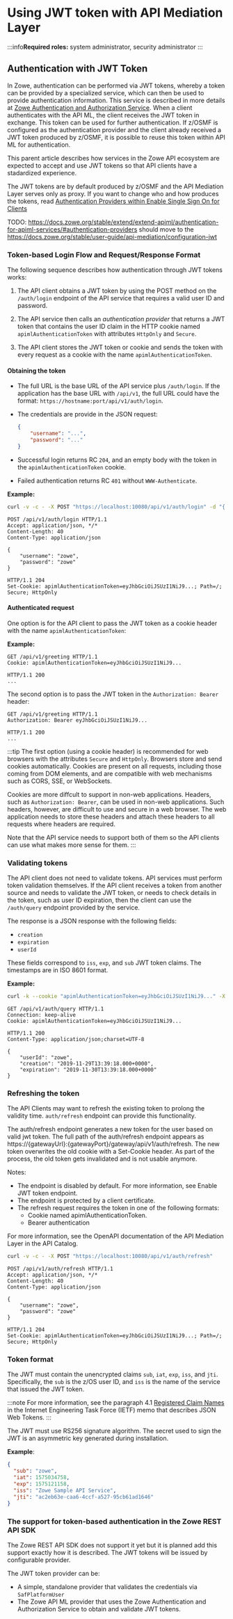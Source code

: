 # Using JWT token with API Mediation Layer

:::info**Required roles:** system administrator, security administrator
:::

## Authentication with JWT Token

In Zowe, authentication can be performed via JWT tokens, whereby a token can be provided by a specialized service, which can then be used to provide authentication information. This service is described in more details at [Zowe Authentication and Authorization Service](https://github.com/zowe/api-layer/wiki/Zowe-Authentication-and-Authorization-Service). When a client authenticates with the API ML, the client receives the JWT token in exchange. This token can be used for further authentication. If z/OSMF is configured as the authentication provider and the client already received a JWT token produced by z/OSMF, it is possible to reuse this token within API ML for authentication.

This parent article describes how services in the Zowe API ecosystem are expected to accept and use JWT tokens so that API clients have a stadardized experience. 

The JWT tokens are by default produced by z/OSMF and the API Mediation Layer serves only as proxy. If you want to change who and how produces the tokens, read [Authentication Providers within Enable Single Sign On for Clients](../user-guide/api-mediation/configuration-jwt/#saf-as-an-authentication-provider)

TODO: https://docs.zowe.org/stable/extend/extend-apiml/authentication-for-apiml-services/#authentication-providers should move to the https://docs.zowe.org/stable/user-guide/api-mediation/configuration-jwt 

### Token-based Login Flow and Request/Response Format

The following sequence describes how authentication through JWT tokens works:

1. The API client obtains a JWT token by using the POST method on the `/auth/login` endpoint of the API service that requires a valid user ID and password.

2. The API service then calls an *authentication provider* that returns a JWT token that contains the user ID claim in the HTTP cookie named `apimlAuthenticationToken` with attributes `HttpOnly` and `Secure`.

3. The API client stores the JWT token or cookie and sends the token with every request as a cookie with the name `apimlAuthenticationToken`.

#### Obtaining the token

<!-- We should outline how to obtain a token in a sequence of numbered steps. -->

- The full URL is the base URL of the API service plus `/auth/login`. If the application has the base URL with `/api/v1`, the full URL could have the format: `https://hostname:port/api/v1/auth/login`.

- The credentials are provide in the JSON request:

    ```json
    {
        "username": "...",
        "password": "..."
    }
    ```

- Successful login returns RC `204`, and an empty body with the token in the `apimlAuthenticationToken` cookie.

- Failed authentication returns RC `401` without `WWW-Authenticate`.

**Example:**

```bash
curl -v -c - -X POST "https://localhost:10080/api/v1/auth/login" -d "{ \"username\": \"zowe\", \"password\": \"zowe\"}"
```

```http
POST /api/v1/auth/login HTTP/1.1
Accept: application/json, */*
Content-Length: 40
Content-Type: application/json

{
    "username": "zowe",
    "password": "zowe"
}

HTTP/1.1 204
Set-Cookie: apimlAuthenticationToken=eyJhbGciOiJSUzI1NiJ9...; Path=/; Secure; HttpOnly
```

#### Authenticated request

One option <!-- One option to do what? --> is for the API client to pass the JWT token as a cookie header with the name `apimlAuthenticationToken`:

**Example:**

```http
GET /api/v1/greeting HTTP/1.1
Cookie: apimlAuthenticationToken=eyJhbGciOiJSUzI1NiJ9...

HTTP/1.1 200
...
```

The second option is to pass the JWT token in the `Authorization: Bearer` header:

```http
GET /api/v1/greeting HTTP/1.1
Authorization: Bearer eyJhbGciOiJSUzI1NiJ9...

HTTP/1.1 200
...
```
:::tip
The first option (using a cookie header) is recommended for web browsers with the attributes `Secure` and `HttpOnly`.
Browsers store and send cookies automatically.
Cookies are present on all requests, including those coming from DOM elements, and are compatible with web mechanisms such as CORS, SSE, or WebSockets.

Cookies are more diffcult to support in non-web applications.
Headers, such as `Authorization: Bearer`, can be used in non-web applications. Such headers, however, are difficult to use and secure in a web browser.
The web application needs to store these headers and attach these headers to all requests where headers are required.

Note that the API service needs to support both of them <!-- What is "both of them" --> so the API clients can use what makes more sense for them.
:::


### Validating tokens

The API client does not need to validate tokens. API services must perform token validation themselves. If the API client receives a token from another source and needs to validate the JWT token, or needs to check details in the token, such as user ID expiration, then the client can use the `/auth/query` endpoint provided by the service.

The response is a JSON response with the following fields:
* `creation`
* `expiration`
* `userId` 

These fields correspond to `iss`, `exp`, and `sub` JWT token claims. The timestamps are in ISO 8601 format.

**Example:**

```bash
curl -k --cookie "apimlAuthenticationToken=eyJhbGciOiJSUzI1NiJ9..." -X GET "https://localhost:10080/api/v1/auth/query"
```

```http
GET /api/v1/auth/query HTTP/1.1
Connection: keep-alive
Cookie: apimlAuthenticationToken=eyJhbGciOiJSUzI1NiJ9...

HTTP/1.1 200
Content-Type: application/json;charset=UTF-8

{
    "userId": "zowe",
    "creation": "2019-11-29T13:39:18.000+0000",
    "expiration": "2019-11-30T13:39:18.000+0000"
}
```

<!-- It seems that the following section is a work in progress and is not ready for the published documentation -->

### Refreshing the token 

The API Clients may want to refresh the existing token to prolong the validity time. `auth/refresh` endpoint can provide this functionality. 

The auth/refresh endpoint generates a new token for the user based on valid jwt token. The full path of the auth/refresh endpoint appears as https://{gatewayUrl}:{gatewayPort}/gateway/api/v1/auth/refresh. The new token overwrites the old cookie with a Set-Cookie header. As part of the process, the old token gets invalidated and is not usable anymore.

Notes:

- The endpoint is disabled by default. For more information, see Enable JWT token endpoint.
- The endpoint is protected by a client certificate.
- The refresh request requires the token in one of the following formats:
  - Cookie named apimlAuthenticationToken.
  - Bearer authentication

For more information, see the OpenAPI documentation of the API Mediation Layer in the API Catalog.

```bash
curl -v -c - -X POST "https://localhost:10080/api/v1/auth/refresh" 
```

```http
POST /api/v1/auth/refresh HTTP/1.1
Accept: application/json, */*
Content-Length: 40
Content-Type: application/json

{
    "username": "zowe",
    "password": "zowe"
}

HTTP/1.1 204
Set-Cookie: apimlAuthenticationToken=eyJhbGciOiJSUzI1NiJ9...; Path=/; Secure; HttpOnly
```

### Token format

The JWT must contain the unencrypted claims `sub`, `iat`, `exp`, `iss`, and `jti`. Specifically, the `sub` is the z/OS user ID, and `iss` is the name of the service that issued the JWT token.

:::note
For more information, see the paragraph 4.1 [Registered Claim Names](https://tools.ietf.org/html/rfc7519#section-4.1) in the Internet Engineering Task Force (IETF) memo that describes JSON Web Tokens.
:::

The JWT must use RS256 signature algorithm. The secret used to sign the JWT is an asymmetric key generated during installation.

**Example**:

```json
{
  "sub": "zowe",
  "iat": 1575034758,
  "exp": 1575121158,
  "iss": "Zowe Sample API Service",
  "jti": "ac2eb63e-caa6-4ccf-a527-95cb61ad1646"
}
```
### The support for token-based authentication in the Zowe REST API SDK

The Zowe REST API SDK does not support it yet but it is planned add this support exactly how it is described. The JWT tokens will be issued by configurable provider.

The JWT token provider can be:

* A  simple, standalone provider that validates the credentials via `SafPlatformUser`
* The Zowe API ML provider that uses the Zowe Authentication and Authorization Service to obtain and validate JWT tokens.

<!-- We should specify when to use each of these provider options -->

